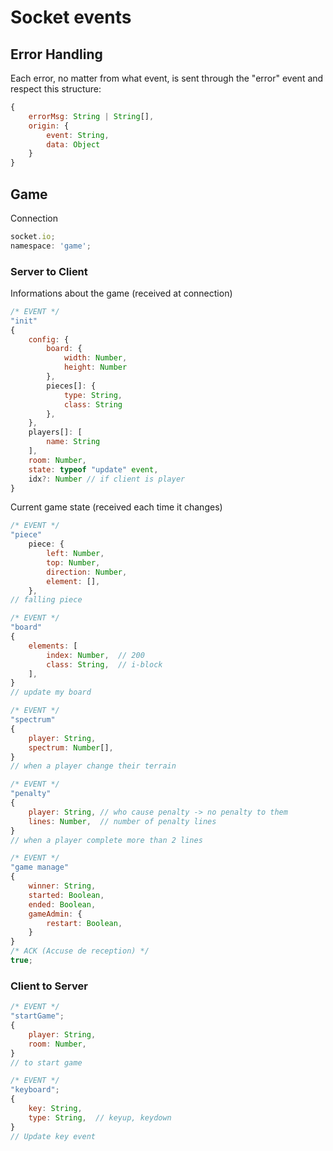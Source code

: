 # Socket events

## Error Handling

Each error, no matter from what event, is sent through the "error" event and respect this structure:

```js
{
    errorMsg: String | String[],
    origin: {
        event: String,
        data: Object
    }
}
```

## Game

Connection

```js
socket.io;
namespace: 'game';
```

### Server to Client

Informations about the game (received at connection)

```js
/* EVENT */
"init"
{
    config: {
        board: {
            width: Number,
            height: Number
        },
        pieces[]: {
            type: String,
            class: String
        },
    },
    players[]: [
        name: String
    ],
    room: Number,
    state: typeof "update" event,
    idx?: Number // if client is player
}
```

Current game state (received each time it changes)

```js
/* EVENT */
"piece"
    piece: {
        left: Number,
        top: Number,
        direction: Number,
        element: [],
    },
// falling piece
```

```js
/* EVENT */
"board"
{
    elements: [
        index: Number,  // 200
        class: String,  // i-block
    ],
}
// update my board
```

```js
/* EVENT */
"spectrum"
{
    player: String,
    spectrum: Number[],
}
// when a player change their terrain
```

```js
/* EVENT */
"penalty"
{
    player: String, // who cause penalty -> no penalty to them
    lines: Number,  // number of penalty lines
}
// when a player complete more than 2 lines
```

```js
/* EVENT */
"game manage"
{
    winner: String,
    started: Boolean,
    ended: Boolean,
    gameAdmin: {
        restart: Boolean,
    }
}
/* ACK (Accuse de reception) */
true;
```

### Client to Server

```js
/* EVENT */
"startGame";
{
    player: String,
    room: Number,
}
// to start game
```

```js
/* EVENT */
"keyboard";
{
    key: String,
    type: String,  // keyup, keydown
}
// Update key event
```
